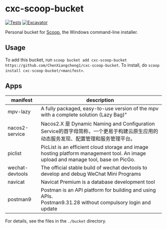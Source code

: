 # cxc-scoop-bucket

[![Tests](https://github.com/ChenXiangcheng1/cxc-scoop-bucket/actions/workflows/ci.yml/badge.svg)](https://github.com/<username>/<bucketname>/actions/workflows/ci.yml) [![Excavator](https://github.com/ChenXiangcheng1/cxc-scoop-bucket/actions/workflows/excavator.yml/badge.svg)](https://github.com/<username>/<bucketname>/actions/workflows/excavator.yml)

Personal bucket for [Scoop](https://scoop.sh), the Windows command-line installer.

Usage
-----

To add this bucket, run `scoop bucket add cxc-scoop-bucket https://github.com/ChenXiangcheng1/cxc-scoop-bucket`. To install, do `scoop install cxc-scoop-bucket/<manifest>`.

Apps
----

| manifest        | description                                                                                                                        |
| --------------- | ---------------------------------------------------------------------------------------------------------------------------------- |
| mpv-lazy        | A fully packaged, easy-to-use version of the mpv with a complete solution (Lazy Bag)"                                              |
| nacos2-service  | Nacos2.X 是 Dynamic Naming and Configuration Service的首字母简称，一个更易于构建云原生应用的动态服务发现、配置管理和服务管理平台。 |
| piclist         | PicList is an efficient cloud storage and image hosting platform management tool. An image upload and manage tool, base on PicGo.  |
| wechat-devtools | The official stable build of wechat devtools to develop and debug WeChat Mini Programs                                             |
| navicat         | Navicat Premium is a database development tool                                                                                     |
| postman9        | Postman is an API platform for building and using APIs.<br /> Postman9.31.28 without compulsory login and update                   |

For details, see the files in the `./bucket` directory.
